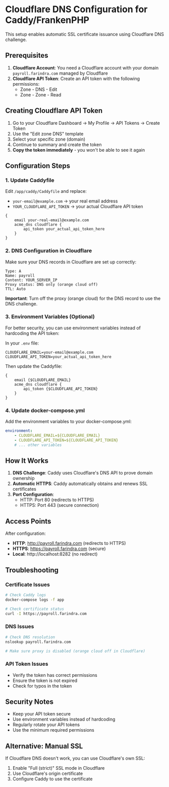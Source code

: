 # Cloudflare DNS Configuration for Caddy/FrankenPHP

This setup enables automatic SSL certificate issuance using Cloudflare DNS challenge.

## Prerequisites

1. **Cloudflare Account**: You need a Cloudflare account with your domain `payroll.farindra.com` managed by Cloudflare
2. **Cloudflare API Token**: Create an API token with the following permissions:
   - Zone - DNS - Edit
   - Zone - Zone - Read

## Creating Cloudflare API Token

1. Go to your Cloudflare Dashboard → My Profile → API Tokens → Create Token
2. Use the "Edit zone DNS" template
3. Select your specific zone (domain)
4. Continue to summary and create the token
5. **Copy the token immediately** - you won't be able to see it again

## Configuration Steps

### 1. Update Caddyfile

Edit `/app/caddy/Caddyfile` and replace:
- `your-email@example.com` → your real email address
- `YOUR_CLOUDFLARE_API_TOKEN` → your actual Cloudflare API token

```caddyfile
{
    email your-real-email@example.com
    acme_dns cloudflare {
        api_token your_actual_api_token_here
    }
}
```

### 2. DNS Configuration in Cloudflare

Make sure your DNS records in Cloudflare are set up correctly:

```
Type: A
Name: payroll
Content: YOUR_SERVER_IP
Proxy status: DNS only (orange cloud off)
TTL: Auto
```

**Important**: Turn off the proxy (orange cloud) for the DNS record to use the DNS challenge.

### 3. Environment Variables (Optional)

For better security, you can use environment variables instead of hardcoding the API token:

In your `.env` file:
```
CLOUDFLARE_EMAIL=your-email@example.com
CLOUDFLARE_API_TOKEN=your_actual_api_token_here
```

Then update the Caddyfile:
```caddyfile
{
    email {$CLOUDFLARE_EMAIL}
    acme_dns cloudflare {
        api_token {$CLOUDFLARE_API_TOKEN}
    }
}
```

### 4. Update docker-compose.yml

Add the environment variables to your docker-compose.yml:

```yaml
environment:
    - CLOUDFLARE_EMAIL=${CLOUDFLARE_EMAIL}
    - CLOUDFLARE_API_TOKEN=${CLOUDFLARE_API_TOKEN}
    # ... other variables
```

## How It Works

1. **DNS Challenge**: Caddy uses Cloudflare's DNS API to prove domain ownership
2. **Automatic HTTPS**: Caddy automatically obtains and renews SSL certificates
3. **Port Configuration**:
   - HTTP: Port 80 (redirects to HTTPS)
   - HTTPS: Port 443 (secure connection)

## Access Points

After configuration:
- **HTTP**: http://payroll.farindra.com (redirects to HTTPS)
- **HTTPS**: https://payroll.farindra.com (secure)
- **Local**: http://localhost:8282 (no redirect)

## Troubleshooting

### Certificate Issues
```bash
# Check Caddy logs
docker-compose logs -f app

# Check certificate status
curl -I https://payroll.farindra.com
```

### DNS Issues
```bash
# Check DNS resolution
nslookup payroll.farindra.com

# Make sure proxy is disabled (orange cloud off in Cloudflare)
```

### API Token Issues
- Verify the token has correct permissions
- Ensure the token is not expired
- Check for typos in the token

## Security Notes

- Keep your API token secure
- Use environment variables instead of hardcoding
- Regularly rotate your API tokens
- Use the minimum required permissions

## Alternative: Manual SSL

If Cloudflare DNS doesn't work, you can use Cloudflare's own SSL:
1. Enable "Full (strict)" SSL mode in Cloudflare
2. Use Cloudflare's origin certificate
3. Configure Caddy to use the certificate